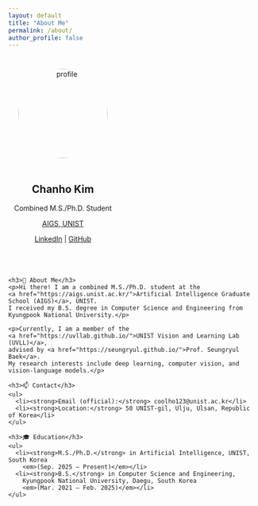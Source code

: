 ```yaml
---
layout: default
title: "About Me"
permalink: /about/
author_profile: false
---
```


<div style="display: flex; flex-wrap: wrap; gap: 40px; align-items: flex-start; margin-top: 40px;">

  <!-- Left Panel -->
  <div style="flex: 0 0 220px; text-align: center;">
    <img src="images/about.png" alt="profile" style="border-radius: 50%; width: 180px; margin-bottom: 20px;">
    <h2><strong>Chanho Kim</strong></h2>
    <p>Combined M.S./Ph.D. Student</p>
    <p><a href="https://aigs.unist.ac.kr/">AIGS, UNIST</a></p>
    <p>
<!--       <a href="/assets/files/chanho_kim_cv.pdf"><strong>CV</strong></a> | -->
      <a href="https://linkedin.com/in/chanho-kim-891a542a2">LinkedIn</a> |
      <a href="https://github.com/coolho1129">GitHub</a>
    </p>
  </div>

  <!-- Right Panel -->
  <div style="flex: 1; min-width: 280px; max-width: 700px;">

    <h3>👋 About Me</h3>
    <p>Hi there! I am a combined M.S./Ph.D. student at the
    <a href="https://aigs.unist.ac.kr/">Artificial Intelligence Graduate School (AIGS)</a>, UNIST.  
    I received my B.S. degree in Computer Science and Engineering from Kyungpook National University.</p>

    <p>Currently, I am a member of the
    <a href="https://uvllab.github.io/">UNIST Vision and Learning Lab (UVLL)</a>,
    advised by <a href="https://seungryul.github.io/">Prof. Seungryul Baek</a>.  
    My research interests include deep learning, computer vision, and vision-language models.</p>

    <h3>📫 Contact</h3>
    <ul>
      <li><strong>Email (official):</strong> coolho123@unist.ac.kr</li>
      <li><strong>Location:</strong> 50 UNIST-gil, Ulju, Ulsan, Republic of Korea</li>
    </ul>

    <h3>🎓 Education</h3>
    <ul>
      <li><strong>M.S./Ph.D.</strong> in Artificial Intelligence, UNIST, South Korea  
        <em>(Sep. 2025 – Present)</em></li>
      <li><strong>B.S.</strong> in Computer Science and Engineering,  
        Kyungpook National University, Daegu, South Korea  
        <em>(Mar. 2021 – Feb. 2025)</em></li>
    </ul>

  </div>
</div>
